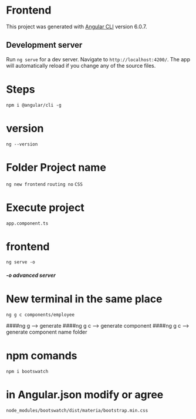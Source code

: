# Frontend

This project was generated with [Angular CLI](https://github.com/angular/angular-cli) version 6.0.7.

## Development server

Run `ng serve` for a dev server. Navigate to `http://localhost:4200/`. The app will automatically reload if you change any of the source files.

# Steps

`npm i @angular/cli -g`

# version

`ng --version`

# Folder Project name

`ng new frontend`
`routing no`
`CSS`

# Execute project

`app.component.ts`

# frontend

`ng serve -o`

##### -o advanced server

# New terminal in the same place

`ng g c components/employee`

####ng g --> generate
####ng g c --> generate component
####ng g c --> generate component name folder

# npm comands

`npm i bootswatch`

# in Angular.json modify or agree

`node_modules/bootswatch/dist/materia/bootstrap.min.css`
